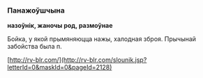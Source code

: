 ### Панажоўшчына
**назоўнік, жаночы род, размоўнае**

Бойка, у якой прымяняюцца нажы, халодная зброя. Прычынай забойства была п.

<a rel="author">[http://rv-blr.com/](http://rv-blr.com/slounik.jsp?letterId=0&maskId=0&pageId=2128)</a>
